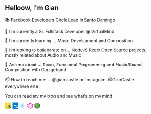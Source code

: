 ## Helloow, I'm Gian
📚  Facebook Developers Circle Lead in Santo Domingo

🔭  I’m currently a  Sr. Fullstack Developer @ VirtualMind

🌱  I’m currently learning ... Music Development and Composition

👯  I’m looking to collaborate on ... NodeJS React Open Source projects, mostly related about Audio and Music

💬  Ask me about ... React, Functional Programming and Music/Sound Composition with Garageband

📫  How to reach me: ... @gian.castle on Instagram. @GianCastle everywhere else

You can read my [my blog](https://giancastle.com) and see what's on my mind

<code><img height="20" src="https://raw.githubusercontent.com/github/explore/80688e429a7d4ef2fca1e82350fe8e3517d3494d/topics/javascript/javascript.png"></code>
<code><img height="20" src="https://raw.githubusercontent.com/github/explore/80688e429a7d4ef2fca1e82350fe8e3517d3494d/topics/typescript/typescript.png"></code>
<code><img height="20" src="https://raw.githubusercontent.com/github/explore/80688e429a7d4ef2fca1e82350fe8e3517d3494d/topics/react/react.png"></code>
<code><img height="20" src="https://raw.githubusercontent.com/github/explore/5c058a388828bb5fde0bcafd4bc867b5bb3f26f3/topics/graphql/graphql.png"></code>
<code><img height="20" src="https://raw.githubusercontent.com/github/explore/80688e429a7d4ef2fca1e82350fe8e3517d3494d/topics/nodejs/nodejs.png"></code>
